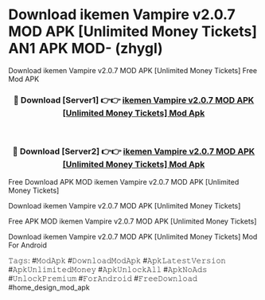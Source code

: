 # Download ikemen Vampire v2.0.7 MOD APK [Unlimited Money Tickets] AN1 APK MOD- (zhygl)
Download ikemen Vampire v2.0.7 MOD APK [Unlimited Money Tickets] Free Mod APK

<div align="center">
<h3>🔴 Download [Server1] 👉👉 <a href="https://apk-comot.site?title=ikemen_Vampire_v2.0.7_MOD_APK_[Unlimited_Money_Tickets]">ikemen Vampire v2.0.7 MOD APK [Unlimited Money Tickets] Mod Apk</a></h3><br>

<h3>🔴 Download [Server2] 👉👉 <a href="https://apk-comot.site?title=ikemen_Vampire_v2.0.7_MOD_APK_[Unlimited_Money_Tickets]">ikemen Vampire v2.0.7 MOD APK [Unlimited Money Tickets] Mod Apk</a></h3>
</div>


Free Download APK MOD ikemen Vampire v2.0.7 MOD APK [Unlimited Money Tickets]

Download ikemen Vampire v2.0.7 MOD APK [Unlimited Money Tickets] 

Free APK MOD ikemen Vampire v2.0.7 MOD APK [Unlimited Money Tickets] 

Download ikemen Vampire v2.0.7 MOD APK [Unlimited Money Tickets] Mod For Android

𝚃𝚊𝚐𝚜: #𝙼𝚘𝚍𝙰𝚙𝚔 #𝙳𝚘𝚠𝚗𝚕𝚘𝚊𝚍𝙼𝚘𝚍𝙰𝚙𝚔 #𝙰𝚙𝚔𝙻𝚊𝚝𝚎𝚜𝚝𝚅𝚎𝚛𝚜𝚒𝚘𝚗 #𝙰𝚙𝚔𝚄𝚗𝚕𝚒𝚖𝚒𝚝𝚎𝚍𝙼𝚘𝚗𝚎𝚢 #𝙰𝚙𝚔𝚄𝚗𝚕𝚘𝚌𝚔𝙰𝚕𝚕 #𝙰𝚙𝚔𝙽𝚘𝙰𝚍𝚜 #𝚄𝚗𝚕𝚘𝚌𝚔𝙿𝚛𝚎𝚖𝚒𝚞𝚖 #𝙵𝚘𝚛𝙰𝚗𝚍𝚛𝚘𝚒𝚍 #𝙵𝚛𝚎𝚎𝙳𝚘𝚠𝚗𝚕𝚘𝚊𝚍 #home_design_mod_apk